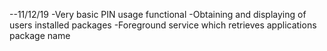 --11/12/19
-Very basic PIN usage functional
-Obtaining and displaying of users installed packages
-Foreground service which retrieves applications package name